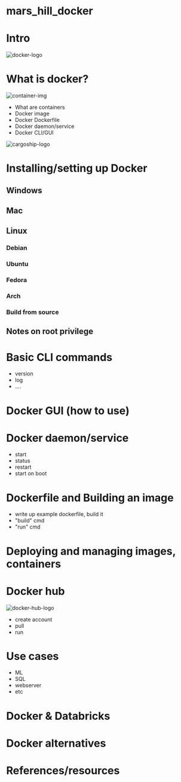# mars_hill_docker

# Intro

![docker-logo](docker-logo.png)

# What is docker?

![container-img](container.jpg)

- What are containers
- Docker image
- Docker Dockerfile
- Docker daemon/service
- Docker CLI/GUI

![cargoship-logo](cargoship.jpg)

# Installing/setting up Docker

## Windows

## Mac

## Linux

### Debian

### Ubuntu

### Fedora

### Arch

### Build from source

## Notes on root privilege

# Basic CLI commands

- version
- log
- ....

# Docker GUI (how to use)

# Docker daemon/service

- start
- status
- restart
- start on boot

# Dockerfile and Building an image

- write up example dockerfile, build it
- "build" cmd
- "run" cmd

# Deploying and managing images, containers

# Docker hub

![docker-hub-logo](docker-hub-logo.png)

- create account
- pull
- run

# Use cases

- ML
- SQL
- webserver
- etc

# Docker & Databricks

# Docker alternatives

# References/resources
